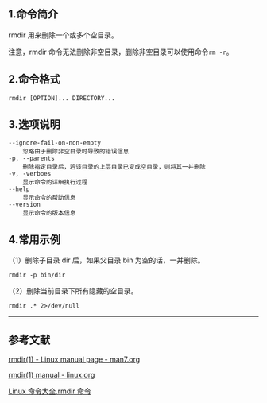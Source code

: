 ## 1.命令简介
rmdir 用来删除一个或多个空目录。

注意，rmdir 命令无法删除非空目录，删除非空目录可以使用命令`rm -r`。

## 2.命令格式
```
rmdir [OPTION]... DIRECTORY...
```

## 3.选项说明
```
--ignore-fail-on-non-empty
	忽略由于删除非空目录时导致的错误信息
-p, --parents
	删除指定目录后，若该目录的上层目录已变成空目录，则将其一并删除
-v, -verboes
	显示命令的详细执行过程
--help
	显示命令的帮助信息
--version
	显示命令的版本信息
```

## 4.常用示例
（1）删除子目录 dir 后，如果父目录 bin 为空的话，一并删除。
```
rmdir -p bin/dir
```
（2）删除当前目录下所有隐藏的空目录。
```
rmdir .* 2>/dev/null
```

---
## 参考文献
[rmdir(1) - Linux manual page - man7.org](https://man7.org/linux/man-pages/man1/rmdir.1.html)

[rmdir(1) manual - linux.org](https://www.linux.org/docs/man1/rmdir.html)

[Linux 命令大全.rmdir 命令](https://man.linuxde.net/rmdir)

<Vssue title="rmdir" />